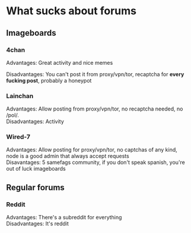 # What sucks about forums

## Imageboards

### 4chan

Advantages: Great activity and nice memes  

Disadvantages: You can't post it from proxy/vpn/tor, recaptcha for
**every fucking post**, probably a honeypot  

### Lainchan

Advantages: Allow posting from proxy/vpn/tor, no recaptcha needed, no
/pol/.  
Disadvantages: Activity  

### Wired-7

Advantages: Allow posting for proxy/vpn/tor, no captchas of any kind,  
node is a good admin that always accept requests  
Disavantages: 5 samefags community, if you don't speak spanish, you're out of luck imageboards  

## Regular forums

### Reddit

Advantages: There's a subreddit for everything  
Disadvantages: It's reddit
